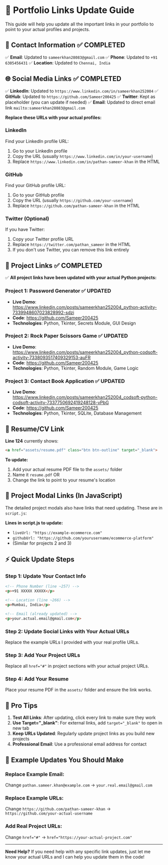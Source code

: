 # 🔗 Portfolio Links Update Guide

This guide will help you update all the important links in your portfolio to point to your actual profiles and projects.

## 📧 **Contact Information** ✅ **COMPLETED**
✅ **Email**: Updated to `sameerkhan28083@gmail.com`
✅ **Phone**: Updated to `+91 6305456431`
✅ **Location**: Updated to `Chennai, India`

## 🌐 **Social Media Links** ✅ **COMPLETED**
✅ **LinkedIn**: Updated to `https://www.linkedin.com/in/sameerkhan252004`
✅ **GitHub**: Updated to `https://github.com/Sameer200425`
✅ **Twitter**: Kept as placeholder (you can update if needed)
✅ **Email**: Updated to direct email link `mailto:sameerkhan28083@gmail.com`

**Replace these URLs with your actual profiles:**

### LinkedIn
Find your LinkedIn profile URL:
1. Go to your LinkedIn profile
2. Copy the URL (usually `https://www.linkedin.com/in/your-username`)
3. Replace `https://www.linkedin.com/in/pathan-sameer-khan` in the HTML

### GitHub
Find your GitHub profile URL:
1. Go to your GitHub profile
2. Copy the URL (usually `https://github.com/your-username`)
3. Replace `https://github.com/pathan-sameer-khan` in the HTML

### Twitter (Optional)
If you have Twitter:
1. Copy your Twitter profile URL
2. Replace `https://twitter.com/pathan_sameer` in the HTML
3. If you don't use Twitter, you can remove this link entirely

## 🚀 **Project Links** ✅ **COMPLETED**

✅ **All project links have been updated with your actual Python projects:**

### Project 1: Password Generator ✅ **UPDATED**
- **Live Demo**: https://www.linkedin.com/posts/sameerkhan252004_python-activity-7339948607023828992-sdzi
- **Code**: https://github.com/Sameer200425
- **Technologies**: Python, Tkinter, Secrets Module, GUI Design

### Project 2: Rock Paper Scissors Game ✅ **UPDATED**
- **Live Demo**: https://www.linkedin.com/posts/sameerkhan252004_python-codsoft-activity-7338093517409329153-auFR
- **Code**: https://github.com/Sameer200425  
- **Technologies**: Python, Tkinter, Random Module, Game Logic

### Project 3: Contact Book Application ✅ **UPDATED**
- **Live Demo**: https://www.linkedin.com/posts/sameerkhan252004_codsoft-python-codsoft-activity-7337750692419248128-vPbG
- **Code**: https://github.com/Sameer200425
- **Technologies**: Python, Tkinter, SQLite, Database Management

## 📄 **Resume/CV Link**
**Line 124** currently shows:
```html
<a href="assets/resume.pdf" class="btn btn-outline" target="_blank">
```
**To update:**
1. Add your actual resume PDF file to the `assets/` folder
2. Name it `resume.pdf` OR
3. Change the link to point to your resume's location

## 🔧 **Project Modal Links** (In JavaScript)
The detailed project modals also have links that need updating. These are in `script.js`:

**Lines in script.js to update:**
- `liveUrl: "https://example-ecommerce.com"`
- `githubUrl: "https://github.com/yourusername/ecommerce-platform"`
- (Similar for projects 2 and 3)

## ⚡ **Quick Update Steps**

### Step 1: Update Your Contact Info
```html
<!-- Phone Number (line ~257) -->
<p>+91 XXXXX XXXXX</p>

<!-- Location (line ~266) -->
<p>Mumbai, India</p>

<!-- Email (already updated) -->
<p>your.actual.email@gmail.com</p>
```

### Step 2: Update Social Links with Your Actual URLs
Replace the example URLs I provided with your real profile URLs.

### Step 3: Add Your Project URLs
Replace all `href="#"` in project sections with your actual project URLs.

### Step 4: Add Your Resume
Place your resume PDF in the `assets/` folder and ensure the link works.

## 🎯 **Pro Tips**

1. **Test All Links**: After updating, click every link to make sure they work
2. **Use Target="_blank"**: For external links, add `target="_blank"` to open in new tab
3. **Keep URLs Updated**: Regularly update project links as you build new projects
4. **Professional Email**: Use a professional email address for contact

## 📝 **Example Updates You Should Make**

### Replace Example Email:
Change `pathan.sameer.khan@example.com` → `your.real.email@gmail.com`

### Replace Example URLs:
Change `https://github.com/pathan-sameer-khan` → `https://github.com/your-actual-username`

### Add Real Project URLs:
Change `href="#"` → `href="https://your-actual-project.com"`

---

**Need Help?** 
If you need help with any specific link updates, just let me know your actual URLs and I can help you update them in the code!
